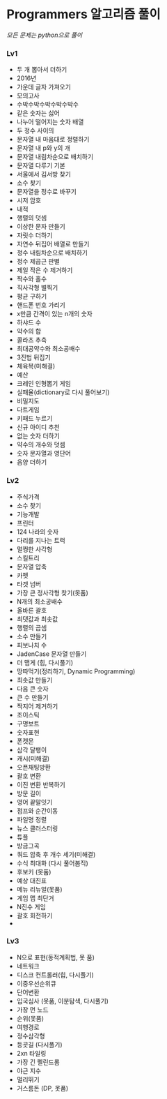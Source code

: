 # Programmers 알고리즘 풀이
*모든 문제는 python으로 풀이*

### Lv1
* 두 개 뽑아서 더하기
* 2016년
* 가운데 글자 가져오기
* 모의고사
* 수박수박수박수박수박수
* 같은 숫자는 싫어
* 나누어 떨어지는 숫자 배열
* 두 정수 사이의 
* 문자열 내 마음대로 정렬하기
* 문자열 내 p와 y의 개
* 문자열 내림차순으로 배치하기
* 문자열 다루기 기본
* 서울에서 김서방 찾기
* 소수 찾기
* 문자열을 정수로 바꾸기
* 시저 암호
* 내적
* 행렬의 덧셈
* 이상한 문자 만들기
* 자릿수 더하기
* 자연수 뒤집어 배열로 만들기
* 정수 내림차순으로 배치하기 
* 정수 제곱근 판별
* 제일 작은 수 제거하기
* 짝수와 홀수
* 직사각형 별찍기
* 평균 구하기
* 핸드폰 번호 가리기
* x만큼 간격이 있는 n개의 숫자
* 하샤드 수
* 약수의 합
* 콜라츠 추측
* 최대공약수와 최소공배수
* 3진법 뒤집기
* 체육복(미해결)
* 예산
* 크레인 인형뽑기 게임
* 실패율(dictionary로 다시 풀어보기)
* 비밀지도
* 다트게임
* 키패드 누르기
* 신규 아이디 추천
* 없는 숫자 더하기
* 약수의 개수와 덧셈
* 숫자 문자열과 영단어
* 음양 더하기

### Lv2
* 주식가격
* 소수 찾기
* 기능개발
* 프린터
* 124 나라의 숫자
* 다리를 지나는 트럭
* 멀쩡한 사각형
* 스킬트리
* 문자열 압축
* 카펫
* 타겟 넘버 
* 가장 큰 정사각형 찾기(못품)
* N개의 최소공배수
* 올바른 괄호
* 최댓값과 최솟값
* 행렬의 곱셈
* 소수 만들기
* 피보나치 수
* JadenCase 문자열 만들기
* 더 맵게 (힙, 다시풀기)
* 땅따먹기(정리하기, Dynamic Programming)
* 최솟값 만들기
* 다음 큰 숫자
* 큰 수 만들기
* 짝지어 제거하기
* 조이스틱
* 구명보트
* 숫자표현
* 폰켓몬
* 삼각 달팽이 
* 캐시(미해결)
* 오픈채팅방환
* 괄호 변환
* 이진 변환 반복하기
* 방문 길이
* 영어 끝말잇기
* 점프와 순간이동
* 파일명 정렬
* 뉴스 클러스터링
* 튜플
* 방금그곡
* 쿼드 압축 후 개수 세기(미해결)
* 수식 최대화 (다시 풀어봄직)
* 후보키 (못품)
* 예상 대진표
* 메뉴 리뉴얼(못품)
* 게임 맵 최단거
* N진수 게임
* 괄호 회전하기
* 

### Lv3
* N으로 표현(동적계획법, 못 품)
* 네트워크
* 디스크 컨트롤러(힙, 다시풀기)
* 이중우선순위큐
* 단어변환
* 입국심사 (못품, 이분탐색, 다시풀기)
* 가장 먼 노드
* 순위(못품)
* 여행경로
* 정수삼각형
* 등굣길 (다시풀기)
* 2xn 타일링
* 가장 긴 펠린드롬
* 야근 지수
* 멀리뛰기
* 거스름돈 (DP, 못품)


